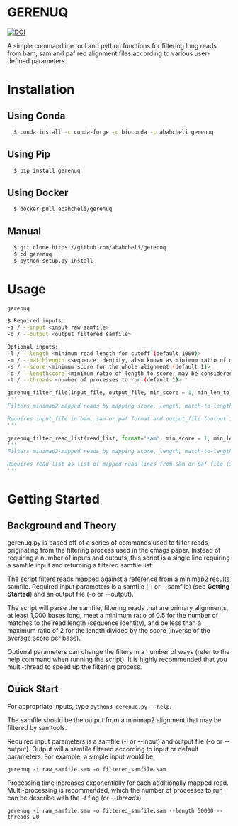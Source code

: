 # GERENUQ

[![DOI](https://zenodo.org/badge/DOI/10.5281/zenodo.4281015.svg)](https://doi.org/10.5281/zenodo.4281015)

A simple commandline tool and python functions for filtering long reads from bam, sam and paf red alignment files according to various user-defined parameters.
# Installation
## Using Conda
```bash
  $ conda install -c conda-forge -c bioconda -c abahcheli gerenuq
```
## Using Pip
```bash
  $ pip install gerenuq
```
## Using Docker
```bash
  $ docker pull abahcheli/gerenuq
```
## Manual
```bash
  $ git clone https://github.com/abahcheli/gerenuq
  $ cd gerenuq
  $ python setup.py install
```
# Usage
```sh
gerenuq

$ Required inputs:
-i / --input <input raw samfile>
-o / --output <output filtered samfile>

Optional inputs:
-l / --length <minimum read length for cutoff (default 1000)>
-m / --matchlength <sequence identity, also known as minimum ratio of matches to read length (default 0.5)>
-s / --score <minimum score for the whole alignment (default 1)>
-q / --lengthscore <minimum ratio of length to score, may be considered as the fraction of bases that have a positive score (default 2)>
-t / --threads <number of processes to run (default 1)>
```

```python
gerenuq_filter_file(input_file, output_file, min_score = 1, min_len_to_score = 2, min_length = 1000, min_match_to_length = 0.5)
'''
Filters minimap2-mapped reads by mapping score, length, match-to-length and length-to-score ratios. Paf format files only filter by query cutoff.

Requires input_file in bam, sam or paf format and output_file (output in the same format as input).
'''

gerenuq_filter_read_list(read_list, format='sam', min_score = 1, min_len_to_score = 2, min_length = 1000, min_match_to_length = 0.5)
'''
Filters minimap2-mapped reads by mapping score, length, match-to-length and length-to-score ratios. Paf format files only filter by query cutoff.

Requires read_list as list of mapped read lines from sam or paf file (in tsv format). Returns a list of reads in sam or paf (tsv) format that passed filtering parameters. Headers will be ignored and not returned.
'''

```

# Getting Started
## Background and Theory
gerenuq.py is based off of a series of commands used to filter reads, originating from the filtering process used in the cmags paper. Instead of requiring a number of inputs and outputs, this script is a single line requiring a samfile input and returning a filtered samfile list.

The script filters reads mapped against a reference from a minimap2 results samfile. Required input parameters is a samfile (-i or --samfile) (see __Getting Started__) and an output file (-o or --output). 

The script will parse the samfile, filtering reads that are primary alignments, at least 1,000 bases long, meet a minimum ratio of 0.5 for the number of matches to the read length (sequence identity), and be less than a maximum ratio of 2 for the length divided by the score (inverse of the average score per base).

Optional parameters can change the filters in a number of ways (refer to the help command when running the script). It is highly recommended that you multi-thread to speed up the filtering process.

## Quick Start
For appropriate inputs, type ```python3 gerenuq.py --help```.

The samfile should be the output from a minimap2 alignment that may be filtered by samtools.

Required input parameters is a samfile (-i or --input) and output file (-o or --output). Output will a samfile filtered according to input or default parameters. For example, a simple input would be:

```
gerenuq -i raw_samfile.sam -o filtered_samfile.sam
```

Processing time increases exponentially for each additionally mapped read. Multi-processing is recommended, which the number of processes to run can be describe with the *-t* flag (or *--threads*).

```
gerenuq -i raw_samfile.sam -o filtered_samfile.sam --length 50000 --threads 20
```


